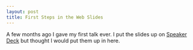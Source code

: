 ```yaml
---
layout: post
title: First Steps in the Web Slides
---
```

A few months ago I gave my first talk ever. I put the slides up on [Speaker Deck](https://speakerdeck.com/samjbmason) but thought I would put them up in here.

<script async class="speakerdeck-embed" data-id="16f91ca053460130b11222000a1ce65c" data-ratio="1.33333333333333" src="//speakerdeck.com/assets/embed.js"></script>



